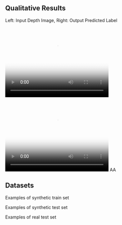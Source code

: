 ## Qualitative Results

Left: Input Depth Image, Right: Output Predicted Label
<video src="/input_depth.mp4" poster="/input_depth.jpg" width="329" height="237" controls preload></video>
<video src="/output_labels.mp4" poster="/output_labels.jpg" width="329" height="237" controls preload></video>
AA
## Datasets
Examples of synthetic train set


Examples of synthetic test set


Examples of real test set

